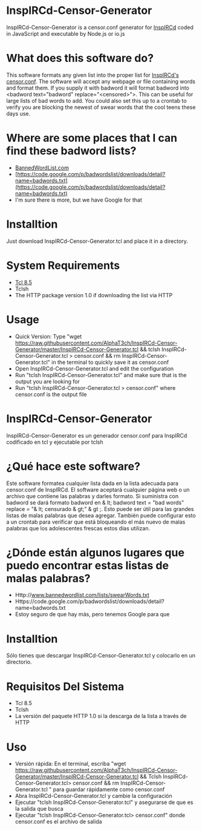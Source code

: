 # InspIRCd-Censor-Generator
InspIRCd-Censor-Generator is a censor.conf generator for [InspIRCd](https://github.com/inspircd/inspircd) coded in JavaScript and executable by Node.js or io.js

# What does this software do?
This software formats any given list into the proper list for [InspIRCd's censor.conf](https://github.com/inspircd/inspircd/blob/master/docs/conf/censor.conf.example). The software will accept any webpage or file containing words and format them. If you supply it with badword it will format badword into &lt;badword text="badword" replace="&lt;censored&gt;"&gt;. This can be useful for large lists of bad words to add. You could also set this up to a crontab to verify you are blocking the newest of swear words that the cool teens these days use.

# Where are some places that I can find these badword lists?
- [BannedWordList.com](http://www.bannedwordlist.com/lists/swearWords.txt)
- [https://code.google.com/p/badwordslist/downloads/detail?name=badwords.txt](https://code.google.com/p/badwordslist/downloads/detail?name=badwords.txt)
- I'm sure there is more, but we have Google for that

# Installtion
Just download InspIRCd-Censor-Generator.tcl and place it in a directory.

# System Requirements
- [Tcl 8.5](https://github.com/tcltk/tcl)
- Tclsh
- The HTTP package version 1.0 if downloading the list via HTTP

# Usage
- Quick Version: Type "wget https://raw.githubusercontent.com/AlphaT3ch/InspIRCd-Censor-Generator/master/InspIRCd-Censor-Generator.tcl && tclsh InspIRCd-Censor-Generator.tcl > censor.conf && rm InspIRCd-Censor-Generator.tcl" in the terminal to quickly save it as censor.conf
- Open InspIRCd-Censor-Generator.tcl and edit the configuration
- Run "tclsh InspIRCd-Censor-Generator.tcl" and make sure that is the output you are looking for
- Run "tclsh InspIRCd-Censor-Generator.tcl > censor.conf" where censor.conf is the output file

# InspIRCd-Censor-Generator
InspIRCd-Censor-Generator es un generador censor.conf para InspIRCd codificado en tcl y ejecutable por tclsh

# ¿Qué hace este software?
Este software formatea cualquier lista dada en la lista adecuada para censor.conf de InspIRCd. El software aceptará cualquier página web o un archivo que contiene las palabras y darles formato. Si suministra con badword se dará formato badword en & lt; badword text = "bad words" replace = "& lt; censurado & gt;" & gt ;. Esto puede ser útil para las grandes listas de malas palabras que desea agregar. También puede configurar esto a un crontab para verificar que está bloqueando el más nuevo de malas palabras que los adolescentes frescas estos días utilizan.

# ¿Dónde están algunos lugares que puedo encontrar estas listas de malas palabras?
- Http://www.bannedwordlist.com/lists/swearWords.txt
- Https://code.google.com/p/badwordslist/downloads/detail?name=badwords.txt
- Estoy seguro de que hay más, pero tenemos Google para que

# Installtion
Sólo tienes que descargar InspIRCd-Censor-Generator.tcl y colocarlo en un directorio.

# Requisitos Del Sistema
- Tcl 8.5
- Tclsh
- La versión del paquete HTTP 1.0 si la descarga de la lista a través de HTTP

# Uso
- Versión rápida: En el terminal, escriba "wget https://raw.githubusercontent.com/AlphaT3ch/InspIRCd-Censor-Generator/master/InspIRCd-Censor-Generator.tcl && Tclsh InspIRCd-Censor-Generator.tcl> censor.conf && rm InspIRCd-Censor-Generator.tcl " para guardar rápidamente como censor.conf
- Abra InspIRCd-Censor-Generator.tcl y cambie la configuración
- Ejecutar "tclsh InspIRCd-Censor-Generator.tcl" y asegurarse de que es la salida que busca
- Ejecutar "tclsh InspIRCd-Censor-Generator.tcl> censor.conf" donde censor.conf es el archivo de salida
